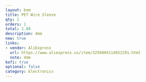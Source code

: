 ```yaml
---
layout: bom
title: PET Wire Sleeve
qty: 1
orders: 1
total: 1.89
description: 4mm
new: true
links:
- vendor: AliExpress
  url: https://www.aliexpress.us/item/3256804114652291.html
  note: 4mm
kofi: true
optional: false
category: Electronics
---
```

